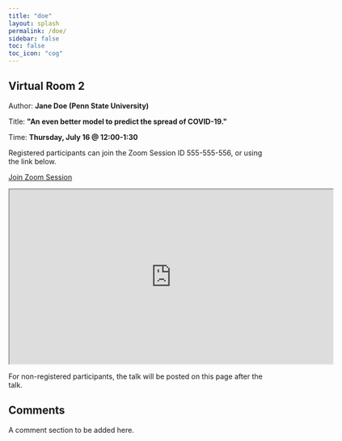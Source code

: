 ```yaml
---
title: "doe"
layout: splash
permalink: /doe/
sidebar: false
toc: false
toc_icon: "cog"
---
```


## Virtual Room 2

Author: **Jane Doe (Penn State University)**

Title: **"An even better model to predict the spread of COVID-19."**

Time: **Thursday, July 16 @ 12:00-1:30**

Registered participants can join the Zoom Session ID 555-555-556, or using the link below.

<a href="https://www.zoom.us" target="_blank" class="btn btn-lg btn--primary">Join Zoom Session</a>

<iframe width="640" height="345" src="https://www.youtube.com/embed/tgbNymZ7vqY">
</iframe>

For non-registered participants, the talk will be posted on this page after the talk.

## Comments

A comment section to be added here.
